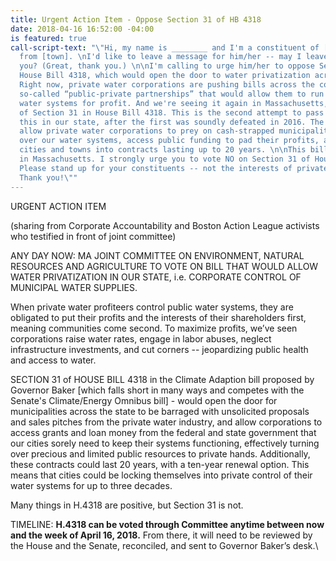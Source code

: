 ```yaml
---
title: Urgent Action Item - Oppose Section 31 of HB 4318
date: 2018-04-16 16:52:00 -04:00
is featured: true
call-script-text: "\"Hi, my name is ________ and I'm a constituent of [Representative/Senator]______'s
  from [town]. \nI'd like to leave a message for him/her -- may I leave that with
  you? (Great, thank you.) \n\nI'm calling to urge him/her to oppose Section 31 of
  House Bill 4318, which would open the door to water privatization across our state.
  Right now, private water corporations are pushing bills across the country to facilitate
  so-called “public-private partnerships” that would allow them to run our public
  water systems for profit. And we're seeing it again in Massachusetts, in the form
  of Section 31 in House Bill 4318. This is the second attempt to pass a bill like
  this in our state, after the first was soundly defeated in 2016. The bill would
  allow private water corporations to prey on cash-strapped municipalities to take
  over our water systems, access public funding to pad their profits, and lock our
  cities and towns into contracts lasting up to 20 years. \n\nThis bill is unacceptable
  in Massachusetts. I strongly urge you to vote NO on Section 31 of House Bill 4318.
  Please stand up for your constituents -- not the interests of private water corporations.
  Thank you!\""
---
```


URGENT ACTION ITEM

\(sharing from Corporate Accountability and Boston Action League activists who testified in front of joint committee)

ANY DAY NOW: MA JOINT COMMITTEE ON ENVIRONMENT, NATURAL RESOURCES AND AGRICULTURE TO VOTE ON BILL THAT WOULD ALLOW WATER PRIVATIZATION IN OUR STATE, i.e. CORPORATE CONTROL OF MUNICIPAL WATER SUPPLIES.

When private water profiteers control public water systems, they are obligated to put their profits and the interests of their shareholders first, meaning communities come second. To maximize profits, we’ve seen corporations raise water rates, engage in labor abuses, neglect infrastructure investments, and cut corners -- jeopardizing public health and access to water.


SECTION 31 of HOUSE BILL 4318 in the Climate Adaption bill proposed by Governor Baker \[which falls short in many ways and competes with the Senate's Climate/Energy Omnibus bill\] - would open the door for municipalities across the state to be barraged with unsolicited proposals and sales pitches from the private water industry, and allow corporations to access grants and loan money from the federal and state government that our cities sorely need to keep their systems functioning, effectively turning over precious and limited public resources to private hands. Additionally, these contracts could last 20 years, with a ten-year renewal option. This means that cities could be locking themselves into private control of their water systems for up to three decades.

Many things in H.4318 are positive, but Section 31 is not.

TIMELINE: **H.4318 can be voted through Committee anytime between now and the week of April 16, 2018.** From there, it will need to be reviewed by the House and the Senate, reconciled, and sent to Governor Baker’s desk.\
